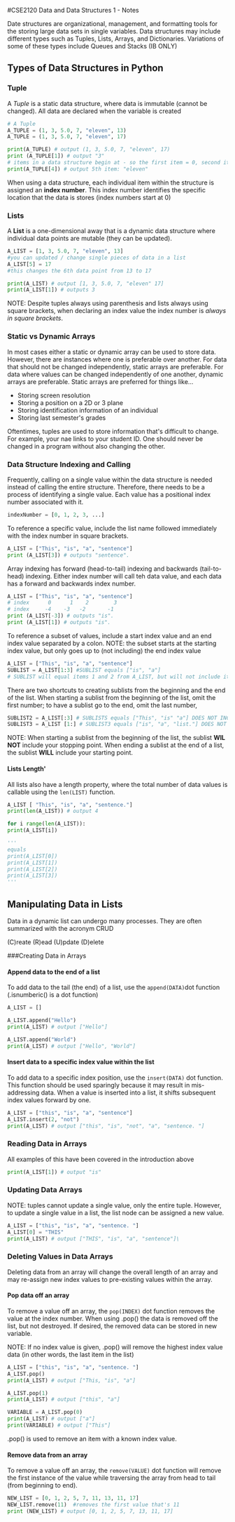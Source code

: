 #CSE2120 Data and Data Structures 1 - Notes

Date structures are organizational, management, and formatting tools for the storing large data sets in single variables. Data structures may include different types such as Tuples, Lists, Arrays, and Dictionaries. Variations of some of these types include Queues and Stacks (IB ONLY)

## Types of Data Structures in Python
### Tuple
A _Tuple_ is a static data structure, where data is immutable (cannot be changed). All data are declared when the variable is created
```python
# A Tuple 
A_TUPLE = (1, 3, 5.0, 7, "eleven", 13)
A_TUPLE = (1, 3, 5.0, 7, "eleven", 17)

print(A_TUPLE) # output (1, 3, 5.0, 7, "eleven", 17)
print (A_TUPLE[1]) # output "3"
# items in a data structure begin at - so the first item = 0, second item = 1, third item = 2, etc...
print(A_TUPLE[4]) # output 5th item: "eleven"
```


When using a data structure, each individual item within the structure is assigned an __index number__. This index number identifies the specific location that the data is stores (index numbers start at 0)

### Lists
A __List__ is a one-dimensional away that is a dynamic data structure where individual data points are mutable (they can be updated).
```python
A_LIST = [1, 3, 5.0, 7, "eleven", 13]
#you can updated / change single pieces of data in a list
A_LIST[5] = 17
#this changes the 6th data point from 13 to 17

print(A_LIST) # output [1, 3, 5.0, 7, "eleven" 17]
print(A_LIST[1]) # outputs 3
```

NOTE: Despite tuples always using parenthesis and lists always using square brackets, when declaring an index value the index number is _always in square brackets_.

### Static vs Dynamic Arrays
In most cases either a static or dynamic array can be used to store data. However, there are instances where one is preferable over another. For data that should not be changed independently, static arrays are preferable. For data where values can be changed independently of one another, dynamic arrays are preferable.
Static arrays are preferred for things like...
* Storing screen resolution
* Storing a position on a 2D or 3 plane
* Storing identification information of an individual
* Storing last semester's grades

Oftentimes, tuples are used to store information that's difficult to change. For example, your nae links to your student ID. One should never be changed in a program without also changing the other.

### Data Structure Indexing and Calling

Frequently, calling on a single value within the data structure is needed instead of calling the entire structure. Therefore, there needs to be a process of identifying a single value. Each value has a positional index number associated with it.
```python
indexNumber = [0, 1, 2, 3, ...]
```

To reference a specific value, include the list name followed immediately with the index number in square brackets.


```python
A_LIST = ["This", "is", "a", "sentence"]
print (A_LIST[3]) # outputs "sentence".
```

Array indexing has forward (head-to-tail) indexing and backwards (tail-to-head) indexing. Either index number will call teh data value, and each data has a forward and backwards index number.

```python
A_LIST = ["This", "is", "a", "sentence"]
# index      0      1    2        3
# index     -4    -3   -2       -1
print (A_LIST[-3]) # outputs "is".
print (A_LIST[1]) # outputs "is".
```

To reference a subset of values, include a start index value and an end index value separated by a colon. NOTE: the subset starts at the starting index value, but only goes up to (not including) the end index value

```python
A_LIST = ["This", "is", "a", "sentence"] 
SUBLIST = A_LIST[1:3] #SUBLIST equals ["is", "a"]
# SUBLIST will equal items 1 and 2 from A_LIST, but will not include item 3
```
 
There are two shortcuts to creating sublists from the beginning and the end of the list. When starting a sublist from the beginning of the list, omit the first number; to have a sublist go to the end, omit the last number,

```python
SUBLIST2 = A_LIST[:3] # SUBLISTS equals ["This", "is" "a"] DOES NOT INCLUDE ITEM 3
SUBLIST3 = A_LIST [1:] # SUBLIST3 equals ["is", "a", "list."] DOES NOT INCLUDE ITEM 1
```

NOTE: When starting a sublist from the beginning of the list, the sublist __WIL NOT__ include your stopping point. When ending a sublist at the end of a list, the sublist __WILL__ include your starting point.

#### Lists Length'
All lists also have a length property, where the total number of data values is callable using the ````len(LIST)```` function.

```python
A_LIST [ "This", "is", "a", "sentence."]
print(len(A_LIST)) # output 4              

for i range(len(A_LIST)):
print(A_LIST[i])

'''
equals
print(A_LIST[0])
print(A_LIST[1])
print(A_LIST[2])
print(A_LIST[3])
'''
```  

## Manipulating Data in Lists
Data in a dynamic list can undergo many processes. They are often summarized with the acronym CRUD

(C)reate (R)ead (U)pdate (D)elete

###Creating Data in Arrays
#### Append data to the end of a list

To add data to the tail (the end) of a list, use the ```append(DATA)```dot function (.isnumberic() is a dot function) 

```python
A_LIST = []

A_LIST.append("Hello")
print(A_LIST) # output ["Hello"]

A_LIST.append("World")
print(A_LIST) # output ["Hello", "World"]
```

#### Insert data to a specific index value within the list
To add data to a specific index position, use the ```insert(DATA)``` dot function. This function should be used sparingly because it may result in mis-addressing data. When a value is inserted into a list, it shifts subsequent index values forward by one.

```python
A_LIST = ["this", "is", "a", "sentence"]
A_LIST.insert(2, "not")
print(A_LIST) # output ["this", "is", "not", "a", "sentence. "]
```

### Reading Data in Arrays
All examples of this have been covered in the introduction above

```python
print(A_LIST[1]) # output "is"
```

### Updating Data Arrays
NOTE: tuples cannot update a single value, only the entire tuple. However, to update a single value in a list, the list node can be assigned a new value.

```python
A_LIST = ["this", "is", "a", "sentence. "]
A_LIST[0] = "THIS"
print(A_LIST) # output ["THIS", "is", "a", "sentence"]\
```

### Deleting Values in Data Arrays
Deleting data from an array will change the overall length of an array and may re-assign new index values to pre-existing values within the array.

#### Pop data off an array
To remove a value off an array, the ```pop(INDEX)``` dot function removes the value at the index number. When using .pop() the data is removed off the list, but not destroyed. If desired, the removed data can be stored in  new variable.

NOTE: If no index value is given, .pop() will remove the highest index value data (in other words, the last item in the list)

```python
A_LIST = ["this", "is", "a", "sentence. "]
A_LIST.pop()
print(A_LIST) # output ["This, "is", "a"]

A_LIST.pop(1)
print(A_LIST) # output ["this", "a"]

VARIABLE = A_LIST.pop(0)
print(A_LIST) # output ["a"]
print(VARIABLE) # output ["This"]
```

.pop() is used to remove an item with a known index value.

#### Remove data from an array
To remove a value off an array, the ```remove(VALUE)``` dot function will remove the first instance of the value while traversing the array from head to tail (from beginning to end).

```python
NEW_LIST = [0, 1, 2, 5, 7, 11, 13, 11, 17]
NEW_LIST.remove(11)  #removes the first value that's 11
print (NEW_LIST) # output [0, 1, 2, 5, 7, 13, 11, 17]
```